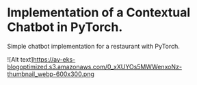 # Implementation of a Contextual Chatbot in PyTorch.  
Simple chatbot implementation for a restaurant with PyTorch. 


![Alt text]https://av-eks-blogoptimized.s3.amazonaws.com/0_xXUYOs5MWWenxoNz-thumbnail_webp-600x300.png
